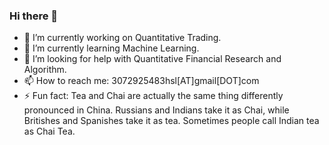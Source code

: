 ### Hi there 👋

<!--
**John8848666/John8848666** is a ✨ _special_ ✨ repository because its `README.md` (this file) appears on your GitHub profile.

Here are some ideas to get you started:

-->

- 🔭 I’m currently working on Quantitative Trading.
- 🌱 I’m currently learning Machine Learning.
- 🤔 I’m looking for help with Quantitative Financial Research and Algorithm.
- 📫 How to reach me: 3072925483hsl[AT]gmail[DOT]com
- ⚡ Fun fact: Tea and Chai are actually the same thing differently pronounced in China. Russians and Indians take it as Chai, while Britishes and Spanishes take it as tea. Sometimes people call Indian tea as Chai Tea.

